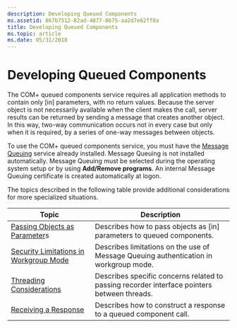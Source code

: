 ```yaml
---
description: Developing Queued Components
ms.assetid: 867b7512-82ad-4877-8675-aa2d7e62ff8a
title: Developing Queued Components
ms.topic: article
ms.date: 05/31/2018
---
```


# Developing Queued Components

The COM+ queued components service requires all application methods to contain only \[in\] parameters, with no return values. Because the server object is not necessarily available when the client makes the call, server results can be returned by sending a message that creates another object. In this way, two-way communication occurs not in every case but only when it is required, by a series of one-way messages between objects.

To use the COM+ queued components service, you must have the [Message Queuing](/previous-versions/windows/desktop/legacy/ms711472(v=vs.85)) service already installed. Message Queuing is not installed automatically. Message Queuing must be selected during the operating system setup or by using **Add/Remove programs**. An internal Message Queuing certificate is created automatically at logon.

The topics described in the following table provide additional considerations for more specialized situations.



| Topic                                                                                           | Description                                                                                            |
|-------------------------------------------------------------------------------------------------|--------------------------------------------------------------------------------------------------------|
| [Passing Objects as Parameter](passing-objects-as-parameters.md)s<br/>                   | Describes how to pass objects as \[in\] parameters to queued components.<br/>                    |
| [Security Limitations in Workgroup Mode](security-limitations-in-workgroup-mode.md)<br/> | Describes limitations on the use of Message Queuing authentication in workgroup mode.<br/>       |
| [Threading Considerations](threading-considerations.md)<br/>                             | Describes specific concerns related to passing recorder interface pointers between threads.<br/> |
| [Receiving a Response](receiving-a-response.md)<br/>                                     | Describes how to construct a response to a queued component call.<br/>                           |



 

 

 




